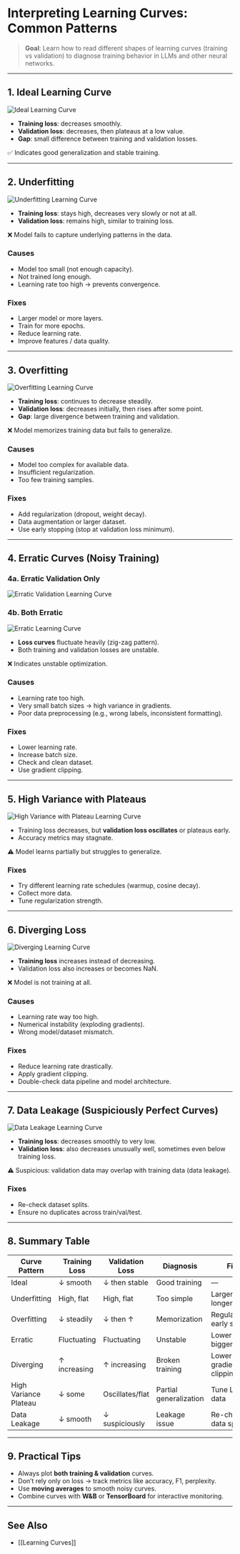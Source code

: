 # Interpreting Learning Curves: Common Patterns

> **Goal**: Learn how to read different shapes of learning curves (training vs validation) to diagnose training behavior in LLMs and other neural networks.

---

## 1. Ideal Learning Curve
![Ideal Learning Curve](./attachments/learning_curve_ideal.png)

- **Training loss**: decreases smoothly.  
- **Validation loss**: decreases, then plateaus at a low value.  
- **Gap**: small difference between training and validation losses.  

✅ Indicates good generalization and stable training.  

---

## 2. Underfitting
![Underfitting Learning Curve](./attachments/learning_curve_underfitting.png)

- **Training loss**: stays high, decreases very slowly or not at all.  
- **Validation loss**: remains high, similar to training loss.  

❌ Model fails to capture underlying patterns in the data.  

### Causes
- Model too small (not enough capacity).  
- Not trained long enough.  
- Learning rate too high → prevents convergence.  

### Fixes
- Larger model or more layers.  
- Train for more epochs.  
- Reduce learning rate.  
- Improve features / data quality.  

---

## 3. Overfitting
![Overfitting Learning Curve](./attachments/learning_curve_overfitting.png)

- **Training loss**: continues to decrease steadily.  
- **Validation loss**: decreases initially, then rises after some point.  
- **Gap**: large divergence between training and validation.  

❌ Model memorizes training data but fails to generalize.  

### Causes
- Model too complex for available data.  
- Insufficient regularization.  
- Too few training samples.  

### Fixes
- Add regularization (dropout, weight decay).  
- Data augmentation or larger dataset.  
- Use early stopping (stop at validation loss minimum).  

---

## 4. Erratic Curves (Noisy Training)
### 4a. Erratic Validation Only
![Erratic Validation Learning Curve](./attachments/learning_curve_erratic_validation.png)

### 4b. Both Erratic
![Erratic Learning Curve](./attachments/learning_curve_erratic.png)

- **Loss curves** fluctuate heavily (zig-zag pattern).  
- Both training and validation losses are unstable.  

❌ Indicates unstable optimization.  

### Causes
- Learning rate too high.  
- Very small batch sizes → high variance in gradients.  
- Poor data preprocessing (e.g., wrong labels, inconsistent formatting).  

### Fixes
- Lower learning rate.  
- Increase batch size.  
- Check and clean dataset.  
- Use gradient clipping.  

---

## 5. High Variance with Plateaus
![High Variance with Plateau Learning Curve](./attachments/learning_curve_high_variance.png)

- Training loss decreases, but **validation loss oscillates** or plateaus early.  
- Accuracy metrics may stagnate.  

⚠️ Model learns partially but struggles to generalize.  

### Fixes
- Try different learning rate schedules (warmup, cosine decay).  
- Collect more data.  
- Tune regularization strength.  

---

## 6. Diverging Loss
![Diverging Learning Curve](./attachments/learning_curve_diverging.png)

- **Training loss** increases instead of decreasing.  
- Validation loss also increases or becomes NaN.  

❌ Model is not training at all.  

### Causes
- Learning rate way too high.  
- Numerical instability (exploding gradients).  
- Wrong model/dataset mismatch.  

### Fixes
- Reduce learning rate drastically.  
- Apply gradient clipping.  
- Double-check data pipeline and model architecture.  

---

## 7. Data Leakage (Suspiciously Perfect Curves)
![Data Leakage Learning Curve](./attachments/learning_curve_leakage.png)
- **Training loss**: decreases smoothly to very low.  
- **Validation loss**: also decreases unusually well, sometimes even below training loss.  

⚠️ Suspicious: validation data may overlap with training data (data leakage).  

### Fixes
- Re-check dataset splits.  
- Ensure no duplicates across train/val/test.  

---

## 8. Summary Table

| Curve Pattern         | Training Loss | Validation Loss | Diagnosis       | Fixes |
|-----------------------|---------------|-----------------|----------------|-------|
| Ideal                 | ↓ smooth      | ↓ then stable   | Good training  | — |
| Underfitting          | High, flat    | High, flat      | Too simple     | Larger model, longer training |
| Overfitting           | ↓ steadily    | ↓ then ↑        | Memorization   | Regularization, early stopping |
| Erratic               | Fluctuating   | Fluctuating     | Unstable       | Lower LR, bigger batch |
| Diverging             | ↑ increasing  | ↑ increasing    | Broken training| Lower LR, gradient clipping |
| High Variance Plateau | ↓ some        | Oscillates/flat | Partial generalization | Tune LR, more data |
| Data Leakage          | ↓ smooth      | ↓ suspiciously  | Leakage issue  | Re-check data split |

---

## 9. Practical Tips

- Always plot **both training & validation** curves.  
- Don’t rely only on loss → track metrics like accuracy, F1, perplexity.  
- Use **moving averages** to smooth noisy curves.  
- Combine curves with **W&B** or **TensorBoard** for interactive monitoring.  

---
## See Also
- [[Learning Curves]]